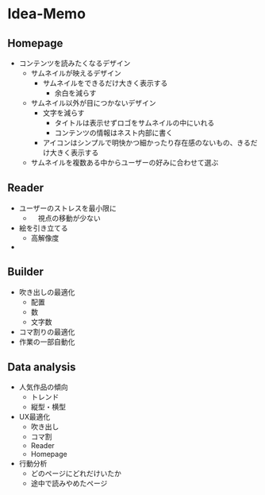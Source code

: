 # Idea-Memo

## Homepage

- コンテンツを読みたくなるデザイン
  - サムネイルが映えるデザイン
    - サムネイルをできるだけ大きく表示する
      - 余白を減らす
  - サムネイル以外が目につかないデザイン
    - 文字を減らす
      - タイトルは表示せずロゴをサムネイルの中にいれる
      - コンテンツの情報はネスト内部に書く
    - アイコンはシンプルで明快かつ細かったり存在感のないもの、きるだけ大きく表示する
  - サムネイルを複数ある中からユーザーの好みに合わせて選ぶ

## Reader

- ユーザーのストレスを最小限に
  - 　視点の移動が少ない
- 絵を引き立てる
  - 高解像度
- 

## Builder

- 吹き出しの最適化
  - 配置
  - 数
  - 文字数
- コマ割りの最適化
- 作業の一部自動化
<!-- https://jump-manga-school.hatenablog.com/entry/06 -->

## Data analysis

- 人気作品の傾向
  - トレンド
  - 縦型・横型
- UX最適化
  - 吹き出し
  - コマ割
  - Reader
  - Homepage
- 行動分析
  - どのページにどれだけいたか
  - 途中で読みやめたページ
